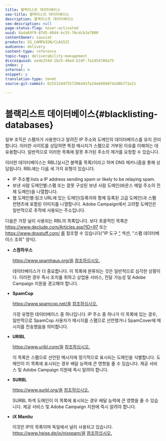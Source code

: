 ```yaml
---
title: 블랙리스트 데이터베이스
seo-title: 블랙리스트 데이터베이스
description: 블랙리스트 데이터베이스
seo-description: null
page-status-flag: never-activated
uuid: 8a4a69f9-87d5-4044-bc55-76cdcb2e7800
contentOwner: sauviat
products: SG_CAMPAIGN/CLASSIC
audience: delivery
content-type: reference
topic-tags: deliverability-management
discoiquuid: eede254d-2b25-46ed-b10f-fa1d54780a75
index: y
internal: n
snippet: y
translation-type: tm+mt
source-git-commit: 62553344f557206443fa2de0499df42d8b771e21

---
```



# 블랙리스트 데이터베이스{#blacklisting-databases}

일부 조직은 스팸자가 사용한다고 알려진 IP 주소와 도메인의 데이터베이스를 유지 관리합니다. 이러한 사이트를 상담하면 특정 메시지가 스팸으로 거부된 이유를 이해하는 데 유용합니다. 일반적으로 이러한 목록에 잘못 추가된 주소의 제거를 요청할 수 있습니다.

이러한 데이터베이스는 RBL(실시간 블랙홀 목록)이라고 하며 DNS 메커니즘을 통해 상담됩니다. RBL에는 다음 세 가지 유형이 있습니다.

* IP 주소별:lists a IP address sending spam or likely to be relaying spam.
* 보낸 사람 도메인별:스팸 또는 잘못 구성된 보낸 사람 도메인(바운스 메일 주소의 전체 도메인)을 나열합니다.
* 웹 도메인별:링크 URL에 있는 도메인(등록자와 함께 등록된 고급 도메인)과 스팸 컨텐츠에 포함된 이미지를 나열합니다. Adobe Campaign에서 고려할 도메인은 일반적으로 추적에 사용되는 주소입니다.

다음은 가장 널리 사용되는 RBL의 목록입니다. 보다 포괄적인 목록은 https://www.declude.com/Articles.asp?ID=97 또는 https://www.dnsstuff.com/ [를](https://www.declude.com/Articles.asp?ID=97) 참조할 수 있습니다(&quot;IP 도구 [&quot;](https://www.dnsstuff.com/) 섹션, &quot;스팸 데이터베이스 조회&quot; 양식).

* **스팜하우스**

   https://www.spamhaus.org/을 [참조하십시오.](https://www.spamhaus.org/)

   데이터베이스가 더 중요합니다. 이 목록에 분류되는 것은 일반적으로 심각한 상황이다. 이러한 경우 즉시 조치를 취하고 상업용 서비스, 전달 가능성 및 Adobe Campaign 지원을 경고해야 합니다.

* **SpamCop**

   https://www.spamcop.net/을 [참조하십시오.](https://www.spamcop.net/)

   가장 유명한 데이터베이스 중 하나입니다. IP 주소 중 하나가 이 목록에 있는 경우, 일반적으로 SpamCop 사용자가 메시지를 스팸으로 선언했거나 SpamCover에 메시지를 전송했음을 의미합니다.

* **URIBL**

   https://www.uribl.com/을 [참조하십시오.](https://www.uribl.com/)

   이 목록은 스팸으로 선언된 메시지에 정기적으로 표시되는 도메인을 식별합니다. 도메인이 이 목록에 표시되는 경우 배달 능력에 큰 영향을 줄 수 있습니다. 제공 서비스 및 Adobe Campaign 지원에 즉시 알려야 합니다.

* **SURBL**

   https://www.surbl.org/을 [참조하십시오.](https://www.surbl.org/)

   SURBL 파섹 도메인이 이 목록에 표시되는 경우 배달 능력에 큰 영향을 줄 수 있습니다. 제공 서비스 및 Adobe Campaign 지원에 즉시 알려야 합니다.

* **iX Manitu**

   이것은 IP의 목록이며 독일에서 널리 사용되고 있습니다. https://www.heise.de/ix/nixspam/을 [참조하십시오.](https://www.heise.de/ix/nixspam/)

<!--* SORBS

  [https://www.nl.sorbs.net](https://www.nl.sorbs.net) compiles a list of IP addresses that are reputed to be dynamic IP address (i.e. attributed temporarily to ISP subscribers) or "open relay" addresses. Certain domains check whether the IP address of a sender is not listed on this site before accepting email. Checking the IP addresses on this site can prove useful.-->